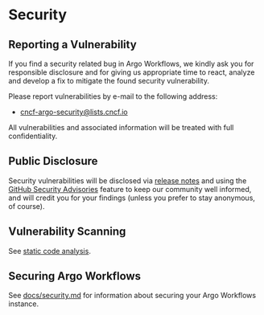 # Security 

## Reporting a Vulnerability

If you find a security related bug in Argo Workflows, we kindly ask you for responsible
disclosure and for giving us appropriate time to react, analyze and develop a
fix to mitigate the found security vulnerability.

Please report vulnerabilities by e-mail to the following address: 

* cncf-argo-security@lists.cncf.io

All vulnerabilities and associated information will be treated with full confidentiality. 

## Public Disclosure

Security vulnerabilities will be disclosed via [release notes](docs/releasing.md) and using the
[GitHub Security Advisories](https://github.com/argoproj/argo-workflows/security/advisories)
feature to keep our community well informed, and will credit you for your findings (unless you prefer to stay anonymous, of course).

## Vulnerability Scanning

See [static code analysis](docs/static-code-analysis.md).

## Securing Argo Workflows

See [docs/security.md](docs/security.md) for information about securing your Argo Workflows instance.



